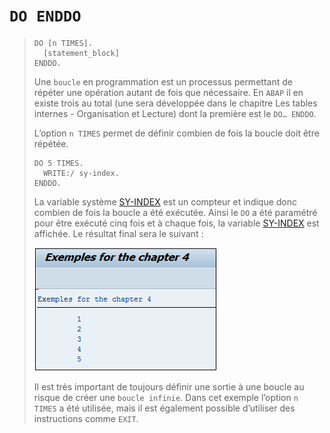 # **`DO ENDDO`**

> ```JS
> DO [n TIMES].
>   [statement_block]
> ENDDO.
> ```
>
> Une `boucle` en programmation est un processus permettant de répéter une opération autant de fois que nécessaire. En `ABAP` il en existe trois au total (une sera développée dans le chapitre Les tables internes - Organisation et Lecture) dont la première est le `DO… ENDDO`.
>
> L’option `n TIMES` permet de définir combien de fois la boucle doit être répétée.
>
> ```JS
> DO 5 TIMES.
>   WRITE:/ sy-index.
> ENDDO.
> ```
>
> La variable système [SY-INDEX](../99_Help/02_SY-SYSTEM.md) est un compteur et indique donc combien de fois la boucle a été exécutée. Ainsi le `DO` a été paramétré pour être exécuté cinq fois et à chaque fois, la variable [SY-INDEX](../99_Help/02_SY-SYSTEM.md) est affichée. Le résultat final sera le suivant :
>
> ![](../00_Ressources/03_01_01.png)
>
> Il est très important de toujours définir une sortie à une boucle au risque de créer une `boucle infinie`. Dans cet exemple l’option `n TIMES` a été utilisée, mais il est également possible d’utiliser des instructions comme `EXIT`.
